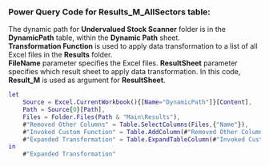 ### Power Query Code for Results_M_AllSectors table:
The dynamic path for **Undervalued Stock Scanner** folder is in the **DynamicPath** table, within the **Dynamic Path** sheet.  
**Transformation Function** is used to apply data transformation to a list of all Excel files in the **Results** folder.  
**FileName** parameter specifies the Excel files. **ResultSheet** parameter specifies which result sheet to apply data transformation. In this code, **Result_M** is used as argument for **ResultSheet**.
```m
let
    Source = Excel.CurrentWorkbook(){[Name="DynamicPath"]}[Content],
    Path = Source{0}[Path],
    Files = Folder.Files(Path & "Main\Results"),
    #"Removed Other Columns" = Table.SelectColumns(Files,{"Name"}),
    #"Invoked Custom Function" = Table.AddColumn(#"Removed Other Columns", "Transformation", each Transformation([Name], "Result_M")),
    #"Expanded Transformation" = Table.ExpandTableColumn(#"Invoked Custom Function", "Transformation", {"Industry", "Symbol", "Market Cap (M)", "Current Price", "Free CF", "BVPS", "EPS", "P/FCF", "P/B", "ROE", "ROA", "A/E", "P/E"}, {"Industry", "Symbol", "Market Cap (M)", "Current Price", "Free CF", "BVPS", "EPS", "P/FCF", "P/B", "ROE", "ROA", "A/E", "P/E"})
in
    #"Expanded Transformation"
```